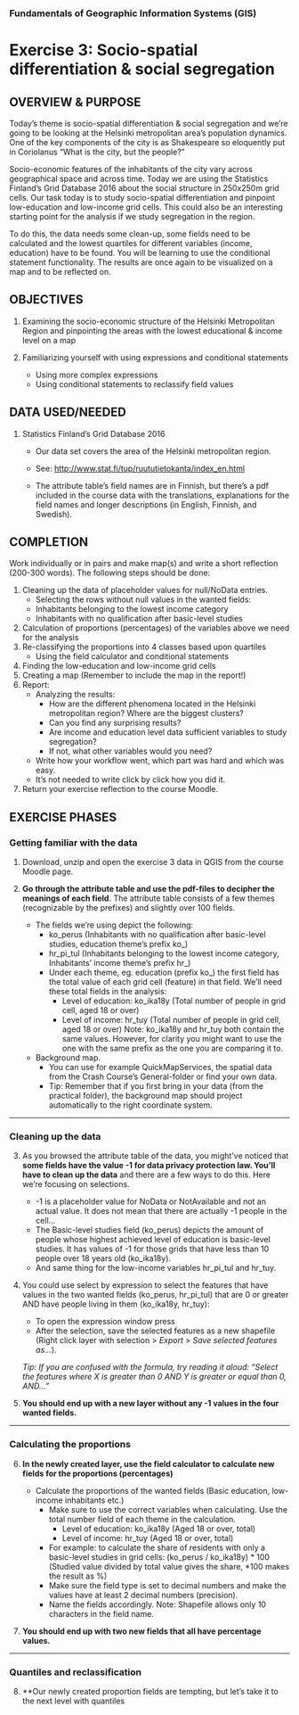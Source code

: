 ### Fundamentals of Geographic Information Systems (GIS)

# Exercise 3: Socio-spatial differentiation & social segregation

## OVERVIEW & PURPOSE
Today’s theme is socio-spatial differentiation & social segregation and we’re going to be looking at the
Helsinki metropolitan area’s population dynamics.  One of the key components of the city is as Shakespeare so eloquently put in Coriolanus “What is the city, but the people?”

Socio-economic features of the inhabitants of the city vary across geographical space and across time.
Today we are using the Statistics Finland’s Grid Database 2016 about the social structure in 250x250m
grid cells. Our task today is to study socio-spatial differentiation and pinpoint low-education and low-income
grid cells. This could also be an interesting starting point for the analysis if we study segregation
in the region.

To do this, the data needs some clean-up, some fields need to be calculated and the lowest quartiles for
different variables (income, education) have to be found. You will be learning to use the conditional statement
functionality. The results are once again to be visualized on a map and to be
reflected on.

## OBJECTIVES
1. Examining the socio-economic structure of the Helsinki Metropolitan Region and pinpointing the
areas with the lowest educational & income level on a map

2. Familiarizing yourself with using expressions and conditional statements
	- Using more complex expressions
	- Using conditional statements to reclassify field values

## DATA USED/NEEDED

1. Statistics Finland’s Grid Database 2016
	- Our data set covers the area of the Helsinki metropolitan region.
	
	- See: http://www.stat.fi/tup/ruututietokanta/index_en.html
	
	- The attribute table’s field names are in Finnish, but there’s a pdf included in the course
data with the translations, explanations for the field names and longer descriptions (in
English, Finnish, and Swedish).

## COMPLETION
Work individually or in pairs and make map(s) and write a short reflection (200-300 words). The following
steps should be done:
1. Cleaning up the data of placeholder values for null/NoData entries.
	- Selecting the rows without null values in the wanted fields:
	- Inhabitants belonging to the lowest income category
	- Inhabitants with no qualification after basic-level studies
2. Calculation of proportions (percentages) of the variables above we need for the analysis
3. Re-classifying the proportions into 4 classes based upon quartiles
	- Using the field calculator and conditional statements
4. Finding the low-education and low-income grid cells
5. Creating a map (Remember to include the map in the report!)
6. Report:
	- Analyzing the results:
		- How are the different phenomena located in the Helsinki metropolitan region? Where are the biggest clusters?
		- Can you find any surprising results?
		- Are income and education level data sufficient variables to study segregation?
		- If not, what other variables would you need?
	- Write how your workflow went, which part was hard and which was easy.
	- It’s not needed to write click by click how you did it.
7. Return your exercise reflection to the course Moodle.

## EXERCISE PHASES

### Getting familiar with the data

1. Download, unzip and open the exercise 3 data in QGIS from the course Moodle page.

2. **Go through the attribute table and use the pdf-files to decipher the meanings of each field**. The attribute table consists of a few themes (recognizable by the prefixes) and slightly over 100 fields.
	- The fields we’re using depict the following:
		- ko_perus (Inhabitants with no qualification after basic-level studies, education theme’s prefix ko_)
		- hr_pi_tul (Inhabitants belonging to the lowest income category, Inhabitants’ income theme’s prefix hr_)
		- Under each theme, eg. education (prefix ko_) the first field has the total value of each grid cell (feature) in that field. We’ll need these total fields in the analysis:
			- Level of education: ko_ika18y (Total number of people in grid cell, aged 18 or over)
			- Level of income: hr_tuy (Total number of people in grid cell, aged 18 or over)
			Note: ko_ika18y and hr_tuy both contain the same values. However, for clarity you might want to use the one with the same prefix as the one you are comparing it to.
	- Background map.
		- You can use for example QuickMapServices, the spatial data from the Crash Course’s General-folder or find your own data.
		- Tip: Remember that if you first bring in your data (from the practical folder), the background map should project automatically to the right coordinate system.

--- 

### Cleaning up the data

3. As you browsed the attribute table of the data, you might’ve noticed that **some fields have
the value -1 for data privacy protection law. You’ll have to clean up the data** and there are a few
ways to do this. Here we’re focusing on selections.
	- -1 is a placeholder value for NoData or NotAvailable and not an actual value. It does not mean that there are actually -1 people in the cell...
	- The Basic-level studies field (ko_perus) depicts the amount of people whose highest achieved level of education is basic-level studies. It has values of -1 for those grids that have less than 10 people over 18 years old (ko_ika18y).
	- And same thing for the low-income variables hr_pi_tul and hr_tuy.

4. You could use select by expression to select the features that have values in the two wanted fields (ko_perus, hr_pi_tul) that are 0 or greater AND have people living in them (ko_ika18y, hr_tuy):
	- To open the expression window press
	- After the selection, save the selected features as a new shapefile (Right click layer with selection > *Export* > *Save selected features as…*).

	*Tip: If you are confused with the formula, try reading it aloud: “Select the features where X is greater than 0 AND Y is greater or equal than 0, AND…”*

5. **You should end up with a new layer without any -1 values in the four wanted fields.**

---

### Calculating the proportions

6. **In the newly created layer, use the field calculator to calculate new fields for the proportions
(percentages)**
	- Calculate the proportions of the wanted fields (Basic education, low-income inhabitants etc.)
		- Make sure to use the correct variables when calculating. Use the total number field of each theme in the calculation.
			- Level of education: ko_ika18y (Aged 18 or over, total)
			- Level of income: hr_tuy (Aged 18 or over, total)
		- For example: to calculate the share of residents with only a basic-level studies in grid cells: (ko_perus / ko_ika18y) * 100 (Studied value divided by total value gives the share, *100 makes the result as %)
		- Make sure the field type is set to decimal numbers and make the values have at least 2 decimal numbers (precision).
		- Name the fields accordingly. Note: Shapefile allows only 10 characters in the
field name.

7. **You should end up with two new fields that all have percentage values.**

--- 

### Quantiles and reclassification

8. **Our newly created proportion fields are tempting, but let’s take it to the next level with
quantiles



 



<!--stackedit_data:
eyJkaXNjdXNzaW9ucyI6eyJlVGM4YW9CSm43emRyZjBrIjp7In
N0YXJ0IjoyNTEsImVuZCI6MjU5LCJ0ZXh0IjoiSGVsc2lua2ki
fSwiUVAxWENiQ3BSc2QwbFZxNSI6eyJzdGFydCI6MTIzNCwiZW
5kIjoxMjQyLCJ0ZXh0IjoiSGVsc2lua2kifSwiV3Z6bnlmS0xY
dm5sRURpNCI6eyJzdGFydCI6MTc3NywiZW5kIjoxNzg5LCJ0ZX
h0IjoicGRmIGluY2x1ZGVkIn0sIkJ3ZFRwa3lIblpFQmNOclgi
Onsic3RhcnQiOjMzNjEsImVuZCI6MzM3MCwidGV4dCI6InBkZi
1maWxlcyJ9LCI1dUhCTVNsNU1TbVpicFZqIjp7InN0YXJ0Ijoz
MjI3LCJlbmQiOjMzMTEsInRleHQiOiIxLiBEb3dubG9hZCwgdW
56aXAgYW5kIG9wZW4gdGhlIGV4ZXJjaXNlIDMgZGF0YSBpbiBR
R0lTIGZyb20gdGhlIGNvdXJzZSBNb29kbGXigKYifSwiMnRTWG
x6M095cmpWSHZGaiI6eyJzdGFydCI6NDMxOCwiZW5kIjo0NDQw
LCJ0ZXh0IjoiLSBZb3UgY2FuIHVzZSBmb3IgZXhhbXBsZSBRdW
lja01hcFNlcnZpY2VzLCB0aGUgc3BhdGlhbCBkYXRhIGZyb20g
dGhlIENyYXNoIENvdeKApiJ9LCJEdmdmcEpzZnZ3Y05mOGlWIj
p7InN0YXJ0Ijo1MzQwLCJlbmQiOjU1MzgsInRleHQiOiI0LiBZ
b3UgY291bGQgdXNlIHNlbGVjdCBieSBleHByZXNzaW9uIHRvIH
NlbGVjdCB0aGUgZmVhdHVyZXMgdGhhdCBoYXZlIHZhbHVlcyBp
4oCmIn0sIlJpYktXVTFRQzdyWkNCWDUiOnsic3RhcnQiOjU1Nz
IsImVuZCI6NTU3NywidGV4dCI6InByZXNzIn0sIktmMzRvY21p
TEI5NXg5MksiOnsic3RhcnQiOjExNzQsImVuZCI6MTE4NCwidG
V4dCI6Ik9CSkVDVElWRVMifSwiVGtMaXM5UmZ3UzJKeW03bCI6
eyJzdGFydCI6NjAxMywiZW5kIjo2MTMwLCJ0ZXh0IjoiNi4gKi
pJbiB0aGUgbmV3bHkgY3JlYXRlZCBsYXllciwgdXNlIHRoZSBm
aWVsZCBjYWxjdWxhdG9yIHRvIGNhbGN1bGF0ZSBuZXcgZmllbO
KApiJ9fSwiY29tbWVudHMiOnsiM0xvR0tlUUZFTVd6amJFMSI6
eyJkaXNjdXNzaW9uSWQiOiJlVGM4YW9CSm43emRyZjBrIiwic3
ViIjoiZ2g6NDAzMDQ3ODgiLCJ0ZXh0IjoiVXBkYXRlIGlmIGFw
cGxpY2FibGUiLCJjcmVhdGVkIjoxNjg2NDc2NDM2ODc4fSwibF
BrbFVGYkU0ZVUyMDM0WiI6eyJkaXNjdXNzaW9uSWQiOiJRUDFY
Q2JDcFJzZDBsVnE1Iiwic3ViIjoiZ2g6NDAzMDQ3ODgiLCJ0ZX
h0IjoiVXBkYXRlIGlmIGFwcGxpY2FibGUiLCJjcmVhdGVkIjox
Njg2NDc2NTc5NTY3fSwiQnVCRm1pakdpcmpFYzVVayI6eyJkaX
NjdXNzaW9uSWQiOiJXdnpueWZLTFh2bmxFRGk0Iiwic3ViIjoi
Z2g6NDAzMDQ3ODgiLCJ0ZXh0IjoiQWRkIHBhZ2UiLCJjcmVhdG
VkIjoxNjg2NDc2NzM2MDU1fSwiUEtCYUpaYTNkbXdsVnFGNSI6
eyJkaXNjdXNzaW9uSWQiOiJCd2RUcGt5SG5aRUJjTnJYIiwic3
ViIjoiZ2g6NDAzMDQ3ODgiLCJ0ZXh0IjoiUmVmZXJlbmNlIiwi
Y3JlYXRlZCI6MTY4NjQ3NzQ3NTg4OH0sInc3RVZTMnhNUHpSY0
lDTGYiOnsiZGlzY3Vzc2lvbklkIjoiNXVIQk1TbDVNU21aYnBW
aiIsInN1YiI6ImdoOjQwMzA0Nzg4IiwidGV4dCI6IkFkZCBpbn
N0cnVjdGlvbnMgdG8gZG93bmxvYWQgZGF0YSB0aGVtc2VsdmVz
IiwiY3JlYXRlZCI6MTY4NjQ3NzQ5NDEyMH0sIjIzY0VLZDVtZT
NjRWxJRjUiOnsiZGlzY3Vzc2lvbklkIjoiMnRTWGx6M095cmpW
SHZGaiIsInN1YiI6ImdoOjQwMzA0Nzg4IiwidGV4dCI6IkFkZC
BpbnN0cnVjdGlvbnMgb24gaG93IHRvIHVzZSB0aGlzIiwiY3Jl
YXRlZCI6MTY4NjQ3NzU0OTc5MX0sIlF0MWt0N1doUEFrVkFteE
QiOnsiZGlzY3Vzc2lvbklkIjoiRHZnZnBKc2Z2d2NOZjhpViIs
InN1YiI6ImdoOjQwMzA0Nzg4IiwidGV4dCI6IkFkZCBwaWN0dX
JlIG9mIGV4cHJlc3Npb24iLCJjcmVhdGVkIjoxNjg2NDc4MzAz
ODg3fSwiWnIyS1pxVFJXcHFqNlNOVCI6eyJkaXNjdXNzaW9uSW
QiOiJSaWJLV1UxUUM3clpDQlg1Iiwic3ViIjoiZ2g6NDAzMDQ3
ODgiLCJ0ZXh0IjoiQWRkIHBpY3R1cmUiLCJjcmVhdGVkIjoxNj
g2NDc4NTk1NDU0fSwiemlOUEZzTm4yYTNybFhKQiI6eyJkaXNj
dXNzaW9uSWQiOiJLZjM0b2NtaUxCOTV4OTJLIiwic3ViIjoiZ2
g6NDAzMDQ3ODgiLCJ0ZXh0IjoiVXBkYXRlIHdpdGggcG9zaXRp
b24gaW4gY291cnNlIiwiY3JlYXRlZCI6MTY4NjQ3OTQ2OTY1NX
0sImNWRkxGVndlRFZyNmV6eTYiOnsiZGlzY3Vzc2lvbklkIjoi
VGtMaXM5UmZ3UzJKeW03bCIsInN1YiI6ImdoOjQwMzA0Nzg4Ii
widGV4dCI6IlRvbyBsaXR0bGUgaW5zdHJ1Y3Rpb25zIGZvciB0
aGlzIHN0YWdlIG9mIHRoZSBjb3Vyc2U/IiwiY3JlYXRlZCI6MT
Y4NjQ3OTU5MjQ2MX19LCJoaXN0b3J5IjpbLTE5MDQ2OTMxLC0x
MzExNTI5NDA1LDUxNjIxMzI0OCwtMTcyNTc3MjE2MSwxNjc3MD
I5MTUxLC0xMzMyMDg3OTYzXX0=
-->